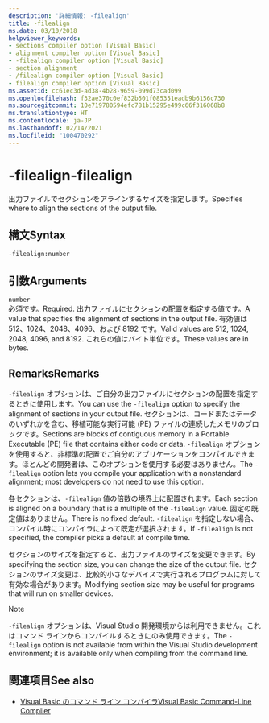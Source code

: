 ```yaml
---
description: '詳細情報: -filealign'
title: -filealign
ms.date: 03/10/2018
helpviewer_keywords:
- sections compiler option [Visual Basic]
- alignment compiler option [Visual Basic]
- -filealign compiler option [Visual Basic]
- section alignment
- /filealign compiler option [Visual Basic]
- filealign compiler option [Visual Basic]
ms.assetid: cc61ec3d-ad38-4b28-9659-099d73cad099
ms.openlocfilehash: f32ae370c0ef832b501f085351eadb9b6156c730
ms.sourcegitcommit: 10e719780594efc781b15295e499c66f316068b8
ms.translationtype: HT
ms.contentlocale: ja-JP
ms.lasthandoff: 02/14/2021
ms.locfileid: "100470292"
---
```

# <a name="-filealign"></a><span data-ttu-id="85fae-103">-filealign</span><span class="sxs-lookup"><span data-stu-id="85fae-103">-filealign</span></span>

<span data-ttu-id="85fae-104">出力ファイルでセクションをアラインするサイズを指定します。</span><span class="sxs-lookup"><span data-stu-id="85fae-104">Specifies where to align the sections of the output file.</span></span>  
  
## <a name="syntax"></a><span data-ttu-id="85fae-105">構文</span><span class="sxs-lookup"><span data-stu-id="85fae-105">Syntax</span></span>  
  
```console  
-filealign:number  
```  
  
## <a name="arguments"></a><span data-ttu-id="85fae-106">引数</span><span class="sxs-lookup"><span data-stu-id="85fae-106">Arguments</span></span>  

 `number`  
 <span data-ttu-id="85fae-107">必須です。</span><span class="sxs-lookup"><span data-stu-id="85fae-107">Required.</span></span> <span data-ttu-id="85fae-108">出力ファイルにセクションの配置を指定する値です。</span><span class="sxs-lookup"><span data-stu-id="85fae-108">A value that specifies the alignment of sections in the output file.</span></span> <span data-ttu-id="85fae-109">有効値は 512、1024、2048、4096、および 8192 です。</span><span class="sxs-lookup"><span data-stu-id="85fae-109">Valid values are 512, 1024, 2048, 4096, and 8192.</span></span> <span data-ttu-id="85fae-110">これらの値はバイト単位です。</span><span class="sxs-lookup"><span data-stu-id="85fae-110">These values are in bytes.</span></span>  
  
## <a name="remarks"></a><span data-ttu-id="85fae-111">Remarks</span><span class="sxs-lookup"><span data-stu-id="85fae-111">Remarks</span></span>  

 <span data-ttu-id="85fae-112">`-filealign` オプションは、ご自分の出力ファイルにセクションの配置を指定するときに使用します。</span><span class="sxs-lookup"><span data-stu-id="85fae-112">You can use the `-filealign` option to specify the alignment of sections in your output file.</span></span> <span data-ttu-id="85fae-113">セクションは、コードまたはデータのいずれかを含む、移植可能な実行可能 (PE) ファイルの連続したメモリのブロックです。</span><span class="sxs-lookup"><span data-stu-id="85fae-113">Sections are blocks of contiguous memory in a Portable Executable (PE) file that contains either code or data.</span></span> <span data-ttu-id="85fae-114">`-filealign` オプションを使用すると、非標準の配置でご自分のアプリケーションをコンパイルできます。ほとんどの開発者は、このオプションを使用する必要はありません。</span><span class="sxs-lookup"><span data-stu-id="85fae-114">The `-filealign` option lets you compile your application with a nonstandard alignment; most developers do not need to use this option.</span></span>  
  
 <span data-ttu-id="85fae-115">各セクションは、`-filealign` 値の倍数の境界上に配置されます。</span><span class="sxs-lookup"><span data-stu-id="85fae-115">Each section is aligned on a boundary that is a multiple of the `-filealign` value.</span></span> <span data-ttu-id="85fae-116">固定の既定値はありません。</span><span class="sxs-lookup"><span data-stu-id="85fae-116">There is no fixed default.</span></span> <span data-ttu-id="85fae-117">`-filealign` を指定しない場合、コンパイル時にコンパイラによって既定が選択されます。</span><span class="sxs-lookup"><span data-stu-id="85fae-117">If `-filealign` is not specified, the compiler picks a default at compile time.</span></span>  
  
 <span data-ttu-id="85fae-118">セクションのサイズを指定すると、出力ファイルのサイズを変更できます。</span><span class="sxs-lookup"><span data-stu-id="85fae-118">By specifying the section size, you can change the size of the output file.</span></span> <span data-ttu-id="85fae-119">セクションのサイズ変更は、比較的小さなデバイスで実行されるプログラムに対して有効な場合があります。</span><span class="sxs-lookup"><span data-stu-id="85fae-119">Modifying section size may be useful for programs that will run on smaller devices.</span></span>  
  
> [!NOTE]
> <span data-ttu-id="85fae-120">`-filealign` オプションは、Visual Studio 開発環境からは利用できません。これはコマンド ラインからコンパイルするときにのみ使用できます。</span><span class="sxs-lookup"><span data-stu-id="85fae-120">The `-filealign` option is not available from within the Visual Studio development environment; it is available only when compiling from the command line.</span></span>  
  
## <a name="see-also"></a><span data-ttu-id="85fae-121">関連項目</span><span class="sxs-lookup"><span data-stu-id="85fae-121">See also</span></span>

- [<span data-ttu-id="85fae-122">Visual Basic のコマンド ライン コンパイラ</span><span class="sxs-lookup"><span data-stu-id="85fae-122">Visual Basic Command-Line Compiler</span></span>](index.md)
